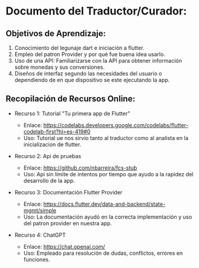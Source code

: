 # Documento del Traductor/Curador:

## Objetivos de Aprendizaje:

1. Conocimiento del legunaje dart e iniciación a flutter.
2. Empleo del patron Provider y por qué fue buena idea usarlo.
3. Uso de una API: Familiarizarse con la API para obtener información sobre monedas y sus conversiones.
4. Diseños de interfaz segundo las necesidades del usuario o dependiendo de en que dispositivo se este ejecutando la app.

## Recopilación de Recursos Online:

* Recurso 1: Tutorial "Tu primera app de Flutter"
    * Enlace: https://codelabs.developers.google.com/codelabs/flutter-codelab-first?hl=es-419#0
    * Uso: Tutorial ue nos sirvio tanto al traductor como al analista en la inicializacion de flutter.

* Recurso 2: Api de pruebas
    * Enlace: https://github.com/nbarreira/fcs-stub
    * Uso: Api sin límite de intentos por tiempo que ayudo a la rapidez del desarrollo de la app.

* Recurso 3: Documentación Flutter Provider
    * Enlace: https://docs.flutter.dev/data-and-backend/state-mgmt/simple
    * Uso: La documentación ayudó en la correcta implementación y uso del patron provider en nuestra app.
    
* Recurso 4: ChatGPT
    * Enlace: https://chat.openai.com/
    * Uso: Empleado para resolución de dudas, conflictos, errores en funciones.
